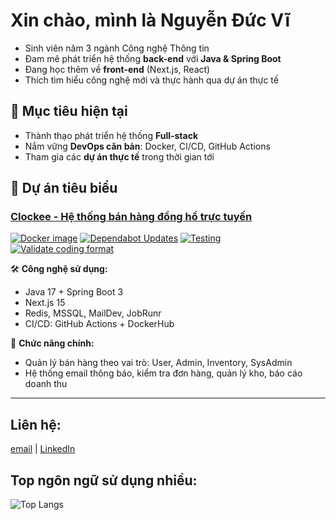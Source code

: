 #  Xin chào, mình là Nguyễn Đức Vĩ

- Sinh viên năm 3 ngành Công nghệ Thông tin  
- Đam mê phát triển hệ thống **back-end** với **Java & Spring Boot**  
- Đang học thêm về **front-end** (Next.js, React)  
- Thích tìm hiểu công nghệ mới và thực hành qua dự án thực tế  

## 🎯 Mục tiêu hiện tại
- Thành thạo phát triển hệ thống **Full-stack**
- Nắm vững **DevOps căn bản**: Docker, CI/CD, GitHub Actions
- Tham gia các **dự án thực tế** trong thời gian tới

## 💼 Dự án tiêu biểu

### [Clockee - Hệ thống bán hàng đồng hồ trực tuyến](https://github.com/DuvNguyen/clockee)
[![Docker image](https://github.com/DuvNguyen/clockee/actions/workflows/ci-cd.yml/badge.svg)](https://github.com/DuvNguyen/clockee/actions/workflows/ci-cd.yml)
[![Dependabot Updates](https://github.com/DuvNguyen/clockee/actions/workflows/dependabot/dependabot-updates/badge.svg)](https://github.com/DuvNguyen/clockee/actions/workflows/dependabot/dependabot-updates)
[![Testing](https://github.com/DuvNguyen/clockee/actions/workflows/verify-test.yml/badge.svg)](https://github.com/DuvNguyen/clockee/actions/workflows/verify-test.yml)
[![Validate coding format](https://github.com/DuvNguyen/clockee/actions/workflows/format.yml/badge.svg)](https://github.com/DuvNguyen/clockee/actions/workflows/format.yml)

🛠️ **Công nghệ sử dụng:**  
- Java 17 + Spring Boot 3  
- Next.js 15  
- Redis, MSSQL, MailDev, JobRunr  
- CI/CD: GitHub Actions + DockerHub  

🔐 **Chức năng chính:**  
- Quản lý bán hàng theo vai trò: User, Admin, Inventory, SysAdmin  
- Hệ thống email thông báo, kiểm tra đơn hàng, quản lý kho, báo cáo doanh thu

---

## Liên hệ: 
[email](mailto:nducvi.information@gmail.com) | [LinkedIn](https://linkedin.com/in/đức-vĩ-nguyễn-4b3880279)

## Top ngôn ngữ sử dụng nhiều:
![Top Langs](https://github-readme-stats.vercel.app/api/top-langs/?username=DuvNguyen)


